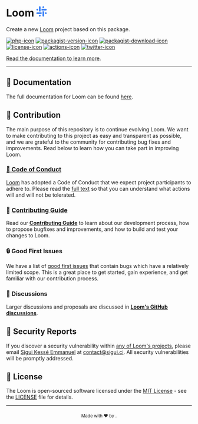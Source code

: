 # Loom [<img src="https://raw.githubusercontent.com/loomkit/starter/HEAD/public/favicon.svg" alt="🧵" width="28" />][loomkit-link]

Create a new [Loom][loomkit-link] project based on this package.

[![php-icon]][php-link]
[![packagist-version-icon]][packagist-version-link]
[![packagist-download-icon]][packagist-download-link]
[![license-icon]][license-link]
[![actions-icon]][actions-link]
[![twitter-icon]][twitter-link]

[Read the documentation to learn more][docs-link].

***

## 📖 Documentation

The full documentation for Loom can be found [here][docs-link].

## 👏 Contribution

The main purpose of this repository is to continue evolving Loom.
We want to make contributing to this project as easy and transparent as possible,
and we are grateful to the community for contributing bug fixes and improvements.
Read below to learn how you can take part in improving Loom.

### [👷 Code of Conduct][conduct-link]

[Loom][loomkit-link] has adopted a Code of Conduct
that we expect project participants to adhere to.
Please read the [full text][conduct-link] so that
you can understand what actions will and will not be tolerated.

### 👥 [Contributing Guide][pr-link]

Read our [**Contributing Guide**][pr-link] to learn about our development process,
how to propose bugfixes and improvements,
and how to build and test your changes to Loom.

### 🔒️ Good First Issues

We have a list of [good first issues][gfi] that contain
bugs which have a relatively limited scope.
This is a great place to get started, gain experience,
and get familiar with our contribution process.

[gfi]: https://github.com/loomkit/loom/labels/good%20first%20issue

### 💬 Discussions

Larger discussions and proposals are discussed in [**Loom's GitHub discussions**][discuss-link].

## 🔐 Security Reports

If you discover a security vulnerability within [any of Loom's projects][loomkit-link],
please email [Sigui Kessé Emmanuel](https://sigui.ci) at [contact@sigui.ci](mailto:contact@sigui.ci).
All security vulnerabilities will be promptly addressed.

## 📄 License

The Loom is open-sourced software licensed under
the  [MIT License](https://opensource.org/licenses/MIT) -
see the [LICENSE][license-link] file for details.

***

<div align="center"><sub>Made with ❤︎ by <a href="https://twitter.com/intent/follow?screen_name=siguici" style="content:url(https://img.shields.io/twitter/follow/siguici.svg?label=@siguici);margin-bottom:-6px">@siguici</a>.</sub></div>

[loomkit-link]: https://github.com/loomkit "Loom"

[php-icon]: https://img.shields.io/badge/PHP-8.3-ccc.svg?style=flat&logo=php
[php-link]: https://github.com/loomkit/loom/search?l=php "PHP code"

[packagist-version-icon]: https://img.shields.io/packagist/v/loomkit/core
[packagist-version-link]: https://packagist.org/packages/loomkit/core "Loom Releases"

[packagist-download-icon]: https://img.shields.io/packagist/dt/loomkit/core
[packagist-download-link]: https://packagist.org/packages/loomkit/core "Loom Downloads"

[actions-icon]: https://github.com/loomkit/loom/workflows/CI/badge.svg
[actions-link]: https://github.com/loomkit/loom/actions "Loom status"

[twitter-icon]: https://img.shields.io/twitter/follow/loomkit.svg?label=@loomkit
[twitter-link]: https://twitter.com/intent/follow?screen_name=loomkit "Ping Loom"

[license-icon]: https://img.shields.io/badge/license-MIT-blue.svg
[license-link]: https://github.com/loomkit/loom/blob/HEAD/LICENSE "Loom License"

[pr-link]: https://loomkit.github.io/contributions "PRs welcome!"
[conduct-link]: https://loomkit.github.io/code-of-conduct "Loom's Code of Conduct"
[discuss-link]: https://github.com/orgs/loomkit/discussions "Loom's GitHub discussions"
[docs-link]: https://loomkit.github.io "Loom Documentation"
